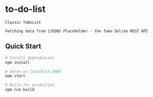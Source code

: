 # to-do-list
```
Classic ToDoList

Fetching data from {JSON} Placeholder - the fake Online REST API
```
## Quick Start

```bash
# Install dependencies
npm install

# Serve on localhost:3000
npm start

# Build for production
npm run build
```
